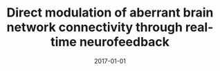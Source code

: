 ---
title: "Direct modulation of aberrant brain network connectivity through real-time neurofeedback"
date: 2017-01-01
authors_string: Michal Ramot, Sara Kimmich, Javier Gonzalez-Castillo, Vinai Roopchansingh, Haroon Popal, Emily White, Stephen Gotts, Alex Martin
authors:
   - Michal Ramot
   - Sara Kimmich
   - Javier Gonzalez-Castillo
   - Vinai Roopchansingh
   - Haroon Popal
   - Emily White
   - Stephen Gotts
   - Alex Martin
author_ids:
   - sara_kimmich
   - javier_gonzalez-castillo
journal: 'eLife'
volume: 6
issue: 
pages: 
book_title: ''
publisher: ''
abstract: ""
project_id: 
paper_url: http://elifesciences.org/lookup/doi/10.7554/eLife.28974
doi: 10.7554/eLife.28974
data_loc: ''
code_loc: ''
file: '/assets/publications//assets/publications/'
file_name: '/assets/publications/'
type: journal_article
pub_str: ' (2017) eLife 6'
layout: publication 
---